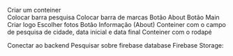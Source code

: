 Criar um conteiner  
Colocar barra pesquisa 
Colocar barra de marcas
Botão About 
Botão Main
Criar logo
Escolher fotos
Botão Informação (About)
Conteiner com o campo de pesquisa de cidade, data inicial e data final 
Conteiner com o rodapé 

Conectar ao backend 
Pesquisar sobre firebase database
Firebase Storage:
